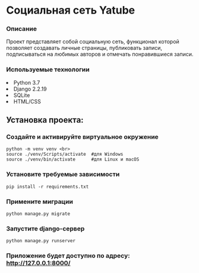 # Социальная сеть Yatube
### Описание
Проект представляет собой социальную сеть, функционал которой позволяет создавать личные страницы, публиковать записи, подписываться на любимых авторов и отмечать понравившиеся записи.
### Используемые технологии
<li>Python 3.7</li>
<li>Django 2.2.19</li>
<li>SQLite</li>
<li>HTML/CSS</li>
<h2>Установка проекта:</h2>

### Создайте и активируйте виртуальное окружение
```
python -m venv venv <br>
source ./venv/Scripts/activate  #для Windows
source ./venv/bin/activate      #для Linux и macOS
```
### Установите требуемые зависимости
```
pip install -r requirements.txt
```
### Примените миграции
```
python manage.py migrate
```
### Запустите django-сервер
```
python manage.py runserver
```

### Приложение будет доступно по адресу: http://127.0.0.1:8000/

